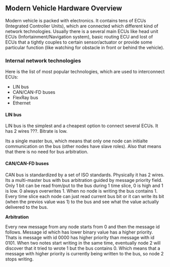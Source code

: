 ## Modern Vehicle Hardware Overview

Modern vehicle is packed with electronics. It contains tens of ECUs (Integrated Controller Units), which are connected which different kind of network technologies.
Usually there is a several main ECUs like head unit ECUs (Infortainment/Navigation system), basic routing ECU and lost of ECUs that a tightly couples to certain sensor/actuator  or provide some particular function (like watching for obstacle in front or behind the vehicle).

### Internal network technologies

Here is the list of most popular technologies, which are used to interconnect ECUs:

* LIN bus
* CAN/CAN-FD buses
* FlexRay bus
* Ethernet

#### LIN bus

LIN bus is the simplest and a cheapest option to connect several ECUs.
It has 2 wires ???. Bitrate is low.

Its a single master bus, which means that only one node can initialte communication on the bus (other nodes have slave roles). Also that means that there is no need for bus arbitration.

#### CAN/CAN-FD buses

CAN bus is standardized by a set of ISO standards. Physically it has 2 wires.
Its a multi-master bus with bus arbitration guided by message priority field. Only 1 bit can be read from/put to the bus during 1 time slice, 0 is high and 1 is low. 0 always overwrites 1. When no node is writing the bus contains 1.
Every time slice each node can just read current bus bit or it can write its bit (when the previos value was 1) to the bus and see what the value actually delivered to the bus.

**Arbitration**

Every new message from any node starts from 0 and then the message id follows. Message id which has lower binary value has a higher priority.
Thats is message with id 0000 has higher priority than message with id 0101. When two notes start writing in the same time, eventually node 2 will discover that it tried to wrote 1 but the bus contains 0. Which means that a message with higher priority is currently being written to the bus, so node 2 stops writing.